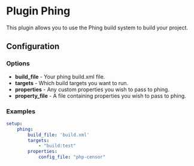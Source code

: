 Plugin Phing
============

This plugin allows you to use the Phing build system to build your project.

Configuration
-------------

### Options

* **build_file** - Your phing build.xml file.
* **targets** - Which build targets you want to run.
* **properties** - Any custom properties you wish to pass to phing.
* **property_file** - A file containing properties you wish to pass to phing.

### Examples

```yaml
setup:
    phing:
        build_file: 'build.xml'
        targets:
            - "build:test"
        properties:
            config_file: "php-censor"
```
